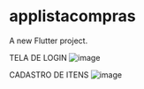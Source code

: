 # applistacompras

A new Flutter project.

TELA DE LOGIN
![image](https://github.com/paol4zchs/listaDeCompras/assets/133895456/32a6b820-8575-400e-bb1a-6c3ac76fd852)

CADASTRO DE ITENS 
![image](https://github.com/paol4zchs/listaDeCompras/assets/133895456/e4709bb4-3b24-4577-8b65-978bc1720b7e)


